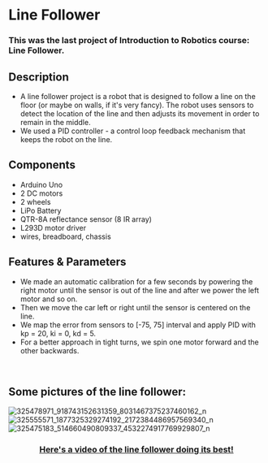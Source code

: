# Line Follower 

### This was the last project of Introduction to Robotics course: Line Follower.

## Description 
 - A line follower project is a robot that is designed to follow a line on the floor (or maybe on walls, if it's very fancy). The robot uses sensors to detect the location of the line and then adjusts its movement in order to remain in the middle. 
 - We used a PID controller  - a control loop feedback mechanism that keeps the robot on the line. 
 
 ## Components 
 - Arduino Uno
 - 2 DC motors
 - 2 wheels
 - LiPo Battery
 - QTR-8A reflectance sensor (8 IR array)
 - L293D motor driver
 - wires, breadboard, chassis

 ## Features & Parameters 
 - We made an automatic calibration for a few seconds by powering the right motor until the sensor is out of the line and after we power the left motor and so on.
 - Then we move the car left or right until the sensor is centered on the line.
 - We map the error from sensors to [-75, 75] interval and apply PID with kp = 20, ki = 0, kd = 5. 
 - For a better approach in tight turns, we spin one motor forward and the other backwards.

<br>

## Some pictures of the line follower:
![325478971_918743152631359_8031467375237460162_n](https://user-images.githubusercontent.com/99658689/213774646-882afc95-d5bb-4228-b793-d206cf2be099.jpg)
![325555571_1877325329274192_2172384486957569340_n](https://user-images.githubusercontent.com/99658689/213774650-b90faca9-74c0-4abb-bc9d-f275100150a5.jpg)
![325475183_514660490809337_4532274917769929807_n](https://user-images.githubusercontent.com/99658689/213774652-0b43f558-b242-4fca-9955-a2315c473824.jpg)


 <div align="center">
  <h3>
    <a href="https://youtube.com/shorts/LLG73cJCmWs">
      Here's a video of the line follower doing its best!
    </a>
  </h3>
</div>

